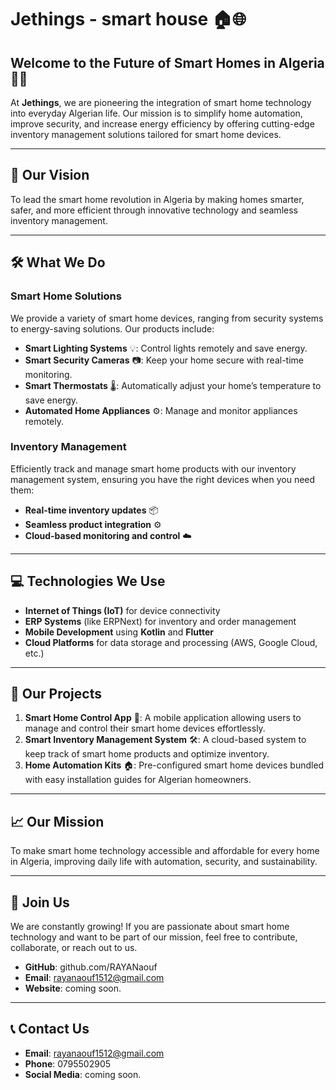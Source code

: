 # **Jethings - smart house** 🏠🌐

## **Welcome to the Future of Smart Homes in Algeria** 🏡🚀
At **Jethings**, we are pioneering the integration of smart home technology into everyday Algerian life. Our mission is to simplify home automation, improve security, and increase energy efficiency by offering cutting-edge inventory management solutions tailored for smart home devices.

---

## 🌟 **Our Vision**

To lead the smart home revolution in Algeria by making homes smarter, safer, and more efficient through innovative technology and seamless inventory management.

---

## 🛠️ **What We Do**

### **Smart Home Solutions**
We provide a variety of smart home devices, ranging from security systems to energy-saving solutions. Our products include:
- **Smart Lighting Systems** 💡: Control lights remotely and save energy.
- **Smart Security Cameras** 📷: Keep your home secure with real-time monitoring.
- **Smart Thermostats** 🌡️: Automatically adjust your home’s temperature to save energy.
- **Automated Home Appliances** ⚙️: Manage and monitor appliances remotely.

### **Inventory Management**
Efficiently track and manage smart home products with our inventory management system, ensuring you have the right devices when you need them:
- **Real-time inventory updates** 📦
- **Seamless product integration** ⚙️
- **Cloud-based monitoring and control** ☁️
---

## 💻 **Technologies We Use**

- **Internet of Things (IoT)** for device connectivity
- **ERP Systems** (like ERPNext) for inventory and order management
- **Mobile Development** using **Kotlin** and **Flutter**
- **Cloud Platforms** for data storage and processing (AWS, Google Cloud, etc.)

---

## 🚀 **Our Projects**

1. **Smart Home Control App** 📱: A mobile application allowing users to manage and control their smart home devices effortlessly.
2. **Smart Inventory Management System** 🛠️: A cloud-based system to keep track of smart home products and optimize inventory.
3. **Home Automation Kits** 🏠: Pre-configured smart home devices bundled with easy installation guides for Algerian homeowners.

---

## 📈 **Our Mission**
To make smart home technology accessible and affordable for every home in Algeria, improving daily life with automation, security, and sustainability.

---

## 🤝 **Join Us**
We are constantly growing! If you are passionate about smart home technology and want to be part of our mission, feel free to contribute, collaborate, or reach out to us.

- **GitHub**: github.com/RAYANaouf
- **Email**: rayanaouf1512@gmail.com 
- **Website**: coming soon.

---

## 📞 **Contact Us**
- **Email**: rayanaouf1512@gmail.com 
- **Phone**: 0795502905
- **Social Media**: coming soon.
